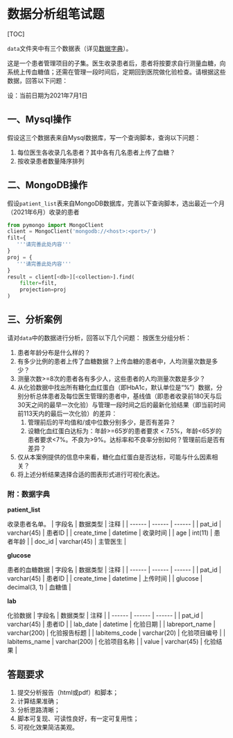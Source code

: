 # 数据分析组笔试题
[TOC]

`data`文件夹中有三个数据表（详见[数据字典](###附数据字典)）。

这是一个患者管理项目的子集。医生收录患者后，患者将按要求自行测量血糖，向系统上传血糖值；还需在管理一段时间后，定期回到医院做化验检查。请根据这些数据，回答以下问题：

设：当前日期为2021年7月1日

## 一、Mysql操作

假设这三个数据表来自Mysql数据库，写一个查询脚本，查询以下问题：
1. 每位医生各收录几名患者？其中各有几名患者上传了血糖？
2. 按收录患者数量降序排列

## 二、MongoDB操作

假设`patient_list`表来自MongoDB数据库，完善以下查询脚本，选出最近一个月（2021年6月）收录的患者

``` python
from pymongo import MongoClient
client = MongoClient('mongodb://<host>:<port>/')
filt={
   '''请完善此处内容'''
}
proj = {
   '''请完善此处内容'''
}
result = client[<db>][<collection>].find(
    filter=filt,
    projection=proj
)
```


## 三、分析案例

请对`data`中的数据进行分析，回答以下几个问题：
按医生分组分析：
1. 患者年龄分布是什么样的？
2. 有多少比例的患者上传了血糖数据？上传血糖的患者中，人均测量次数是多少？
3. 测量次数>=8次的患者各有多少人，这些患者的人均测量次数是多少？   
4. 从化验数据中找出所有糖化血红蛋白（即HbA1c，默认单位是“%”）数据，分别分析总体患者及每位医生管理的患者中，基线值（即患者收录前180天与后30天之间的最早一次化验）与管理一段时间之后的最新化验结果（即当前时间前113天内的最后一次化验）的差异：
   1. 管理前后的平均值和/或中位数分别多少，是否有差异？
   2. 设糖化血红蛋白达标为：年龄>=65岁的患者要求 < 7.5%，年龄<65岁的患者要求<7%。不良为>9%。达标率和不良率分别如何？管理前后是否有差异？
5. 仅从本案例提供的信息中来看，糖化血红蛋白是否达标，可能与什么因素相关？
6. 将上述分析结果选择合适的图表形式进行可视化表达。

### 附：数据字典

**patient_list**

收录患者名单。
| 字段名 | 数据类型 | 注释 |
| ------ | ------ | ------ |
| pat_id | varchar(45) | 患者ID |
| create_time | datetime | 收录时间 |
| age | int(11) | 患者年龄 |
| doc_id | varchar(45) | 主管医生 |

**glucose**

患者的血糖数据
| 字段名 | 数据类型 | 注释 |
| ------ | ------ | ------ |
| pat_id | varchar(45) | 患者ID |
| create_time | datetime | 上传时间 |
| glucose | decimal(3, 1) | 血糖值 |

**lab**

化验数据
| 字段名 | 数据类型 | 注释 |
| ------ | ------ | ------ |
| pat_id | varchar(45) | 患者ID |
| lab_date | datetime | 化验日期 |
| labreport_name | varchar(200) | 化验报告标题 |
| labitems_code | varchar(20) | 化验项目编号 |
| labitems_name | varchar(200) | 化验项目名称 |
| value | varchar(45) | 化验结果 |

## 答题要求

1. 提交分析报告（html或pdf）和脚本；
2. 计算结果准确；
3. 分析思路清晰；
4. 脚本可复现、可读性良好，有一定可复用性；
5. 可视化效果简洁美观。
